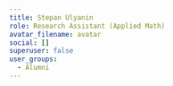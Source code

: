 ```yaml
---
title: Stepan Ulyanin
role: Research Assistant (Applied Math)
avatar_filename: avatar
social: []
superuser: false
user_groups:
  - Alumni
---
```

